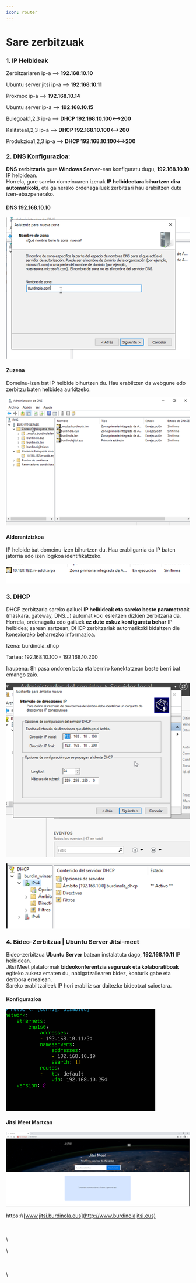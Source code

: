 ```yaml
---
icon: router
---
```


# Sare zerbitzuak

### 1. IP Helbideak

Zerbitzariaren ip-a --> **192.168.10.10**

Ubuntu server jitsi ip-a --> **192.168.10.11**

Proxmox ip-a --> **192.168.10.14**

Ubuntu server ip-a --> **192.168.10.15**

Bulegoak1,2,3 ip-a --> **DHCP 192.168.10.100<-->200**

Kalitatea1,2,3 ip-a --> **DHCP 192.168.10.100<-->200**

Produkzioa1,2,3 ip-a --> **DHCP 192.168.10.100<-->200**

### **2. DNS Konfigurazioa:**

**DNS zerbitzaria** gure **Windows Server**-ean konfiguratu dugu, **192.168.10.10** IP helbidean.\
Horrela, gure sareko domeinuaren izenak **IP helbideetara bihurtzen dira automatikoki**, eta gainerako ordenagailuek zerbitzari hau erabiltzen dute izen-ebazpenerako.

#### **DNS 192.168.10.10**

<img src=".gitbook/assets/unknown (15).png" alt="" data-size="original">

#### **Zuzena**

Domeinu-izen bat IP helbide bihurtzen du. Hau erabiltzen da webgune edo zerbitzu baten helbidea aurkitzeko.

![](<.gitbook/assets/unknown (13).png>)

#### **Alderantzizkoa**

IP helbide bat domeinu-izen bihurtzen du. Hau erabilgarria da IP baten jatorria edo izen logikoa identifikatzeko.

![](<.gitbook/assets/unknown (16).png>)

### **3. DHCP**

DHCP zerbitzaria sareko gailuei **IP helbideak eta sareko beste parametroak** (maskara, gateway, DNS...) automatikoki esleitzen dizkien zerbitzaria da. Horrela, ordenagailu edo gailuek **ez dute eskuz konfiguratu behar** IP helbidea; sarean sartzean, DHCP zerbitzariak automatikoki bidaltzen die konexiorako beharrezko informazioa.

Izena: burdinola\_dhcp

Tartea: 192.168.10.100 - 192.168.10.200

Iraupena: 8h pasa ondoren bota eta berriro konektatzean beste berri bat emango zaio.

![](<.gitbook/assets/unknown (40).png>)

![](<.gitbook/assets/unknown (42).png>)

### **4. Bideo-Zerbitzua | Ubuntu Server Jitsi-meet**

Bideo-zerbitzua **Ubuntu Server** batean instalatuta dago, **192.168.10.11** IP helbidean.\
Jitsi Meet plataformak **bideokonferentzia seguruak eta kolaboratiboak** egiteko aukera ematen du, nabigatzailearen bidez, konturik gabe eta denbora errealean.\
Sareko erabiltzaileek IP hori erabiliz sar daitezke bideotxat saioetara.

#### Konfigurazioa

![](<.gitbook/assets/unknown (44).png>)

#### Jitsi Meet Martxan

![](<.gitbook/assets/unknown (45).png>)

https://[www.jitsi.burdinola.eus](http://www.burdinolajitsi.eus)

\
\
\


\




\
\
\
